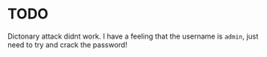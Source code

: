 # TODO  
Dictonary attack didnt work. I have a feeling that the username is `admin`, just need to try and crack the password!  